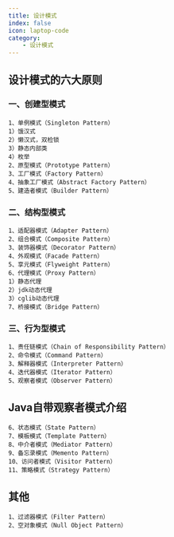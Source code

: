 ```yaml
---
title: 设计模式
index: false
icon: laptop-code
category:
    - 设计模式
---
```


## 设计模式的六大原则
### 一、创建型模式

    1、单例模式（Singleton Pattern）
    1）饿汉式
    2）懒汉式，双检锁
    3）静态内部类
    4）枚举
    2、原型模式（Prototype Pattern）
    3、工厂模式（Factory Pattern）
    4、抽象工厂模式（Abstract Factory Pattern）
    5、建造者模式（Builder Pattern）

### 二、结构型模式

    1、适配器模式（Adapter Pattern）
    2、组合模式（Composite Pattern）
    3、装饰器模式（Decorator Pattern）
    4、外观模式（Facade Pattern）
    5、享元模式（Flyweight Pattern）
    6、代理模式（Proxy Pattern）
    1）静态代理
    2）jdk动态代理
    3）cglib动态代理
    7、桥接模式（Bridge Pattern）
### 三、行为型模式

    1、责任链模式（Chain of Responsibility Pattern）
    2、命令模式（Command Pattern）
    3、解释器模式（Interpreter Pattern）
    4、迭代器模式（Iterator Pattern）
    5、观察者模式（Observer Pattern）
## Java自带观察者模式介绍

    6、状态模式（State Pattern）
    7、模板模式（Template Pattern）
    8、中介者模式（Mediator Pattern）
    9、备忘录模式（Memento Pattern）
    10、访问者模式（Visitor Pattern）
    11、策略模式（Strategy Pattern）
## 其他

    1、过滤器模式（Filter Pattern）
    2、空对象模式（Null Object Pattern）